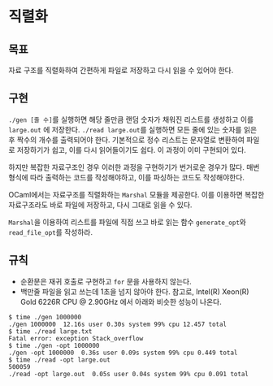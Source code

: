 # 직렬화

## 목표
자료 구조를 직렬화하여 간편하게 파일로 저장하고 다시 읽을 수 있어야 한다.

## 구현
`./gen [줄 수]`를 실행하면 해당 줄만큼 랜덤 숫자가 채워진 리스트를 생성하고 이를 `large.out` 에 저장한다.
`./read large.out`를 실행하면 모든 줄에 있는 숫자를 읽은 후 짝수의 개수를 출력되어야 한다.
기본적으로 정수 리스트는 문자열로 변환하여 파일로 저장하기가 쉽고, 이를 다시 읽어들이기도 쉽다.
이 과정이 이미 구현되어 있다.

하지만 복잡한 자료구조인 경우 이러한 과정을 구현하기가 번거로운 경우가 많다.
매번 형식에 따라 출력하는 코드를 작성해야하고, 이를 파싱하는 코드도 작성해야한다.

OCaml에서는 자료구조를 직렬화하는 `Marshal` 모듈을 제공한다. 이를 이용하면
복잡한 자료구조라도 바로 파일에 저장하고, 다시 그대로 읽을 수 있다.

`Marshal`을 이용하여 리스트를 파일에 직접 쓰고 바로 읽는 함수
`generate_opt`와 `read_file_opt`를 작성하라.

## 규칙
- 순환문은 재귀 호출로 구현하고 `for` 문을 사용하지 않는다.
- 백만줄 파일을 읽고 쓰는데 1초을 넘지 않아야 한다. 참고로, Intel(R) Xeon(R) Gold 6226R CPU @ 2.90GHz 에서 아래와 비슷한 성능이 나온다.
```console
$ time ./gen 1000000
./gen 1000000  12.16s user 0.30s system 99% cpu 12.457 total
$ time ./read large.txt
Fatal error: exception Stack_overflow
$ time ./gen -opt 1000000
./gen -opt 1000000  0.36s user 0.09s system 99% cpu 0.449 total
$ time ./read -opt large.out
500059
./read -opt large.out  0.05s user 0.04s system 99% cpu 0.091 total
```

